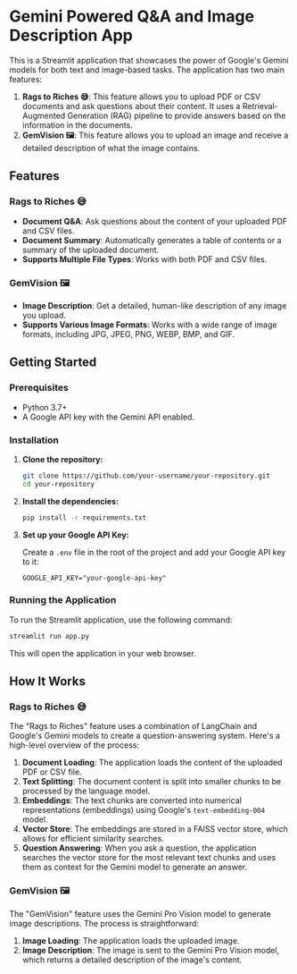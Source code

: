 # Gemini Powered Q&A and Image Description App

This is a Streamlit application that showcases the power of Google's Gemini models for both text and image-based tasks. The application has two main features:

1.  **Rags to Riches 😅**: This feature allows you to upload PDF or CSV documents and ask questions about their content. It uses a Retrieval-Augmented Generation (RAG) pipeline to provide answers based on the information in the documents.
2.  **GemVision 🖼**: This feature allows you to upload an image and receive a detailed description of what the image contains.

## Features

### Rags to Riches 😅

*   **Document Q&A**: Ask questions about the content of your uploaded PDF and CSV files.
*   **Document Summary**: Automatically generates a table of contents or a summary of the uploaded document.
*   **Supports Multiple File Types**: Works with both PDF and CSV files.

### GemVision 🖼

*   **Image Description**: Get a detailed, human-like description of any image you upload.
*   **Supports Various Image Formats**: Works with a wide range of image formats, including JPG, JPEG, PNG, WEBP, BMP, and GIF.

## Getting Started

### Prerequisites

*   Python 3.7+
*   A Google API key with the Gemini API enabled.

### Installation

1.  **Clone the repository:**

    ```bash
    git clone https://github.com/your-username/your-repository.git
    cd your-repository
    ```

2.  **Install the dependencies:**

    ```bash
    pip install -r requirements.txt
    ```

3.  **Set up your Google API Key:**

    Create a `.env` file in the root of the project and add your Google API key to it:

    ```
    GOOGLE_API_KEY="your-google-api-key"
    ```

### Running the Application

To run the Streamlit application, use the following command:

```bash
streamlit run app.py
```

This will open the application in your web browser.

## How It Works

### Rags to Riches 😅

The "Rags to Riches" feature uses a combination of LangChain and Google's Gemini models to create a question-answering system. Here's a high-level overview of the process:

1.  **Document Loading**: The application loads the content of the uploaded PDF or CSV file.
2.  **Text Splitting**: The document content is split into smaller chunks to be processed by the language model.
3.  **Embeddings**: The text chunks are converted into numerical representations (embeddings) using Google's `text-embedding-004` model.
4.  **Vector Store**: The embeddings are stored in a FAISS vector store, which allows for efficient similarity searches.
5.  **Question Answering**: When you ask a question, the application searches the vector store for the most relevant text chunks and uses them as context for the Gemini model to generate an answer.

### GemVision 🖼

The "GemVision" feature uses the Gemini Pro Vision model to generate image descriptions. The process is straightforward:

1.  **Image Loading**: The application loads the uploaded image.
2.  **Image Description**: The image is sent to the Gemini Pro Vision model, which returns a detailed description of the image's content.
